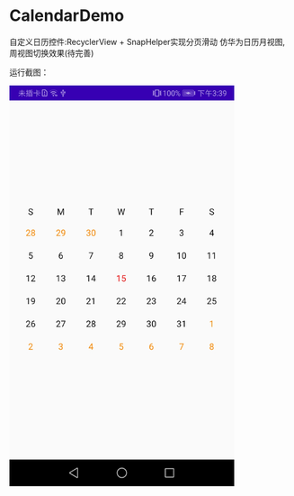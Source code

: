 # CalendarDemo
自定义日历控件:RecyclerView + SnapHelper实现分页滑动
仿华为日历月视图,周视图切换效果(待完善)


运行截图：

<img src="https://github.com/PPQingZhao/CalendarDemo/blob/master/screenshot/calender.jpg" width="400"/>
